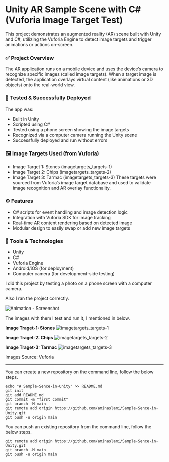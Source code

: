 # Unity AR Sample Scene with C# (Vuforia Image Target Test)

This project demonstrates an augmented reality (AR) scene built with Unity and C#, utilizing the Vuforia Engine to detect image targets and trigger animations or actions on-screen.

### ✅ Project Overview
The AR application runs on a mobile device and uses the device’s camera to recognize specific images (called image targets). When a target image is detected, the application overlays virtual content (like animations or 3D objects) onto the real-world view.

### 🧪 Tested & Successfully Deployed
The app was:

*  Built in Unity
*  Scripted using C#
*  Tested using a phone screen showing the image targets
*  Recognized via a computer camera running the Unity scene
*  Successfully deployed and run without errors

### 🖼️ Image Targets Used (from Vuforia)
*  Image Target 1: Stones (imagetargets_targets-1)
*  Image Target 2: Chips (imagetargets_targets-2)
*  Image Target 3: Tarmac (imagetargets_targets-3)
These targets were sourced from Vuforia’s image target database and used to validate image recognition and AR overlay functionality.

### ⚙️ Features
*  C# scripts for event handling and image detection logic
*  Integration with Vuforia SDK for image tracking
*  Real-time AR content rendering based on detected image
*  Modular design to easily swap or add new image targets

### 🧩 Tools & Technologies
*  Unity
*  C#
*  Vuforia Engine
*  Android/iOS (for deployment)
*  Computer camera (for development-side testing)


I did this project by testing a photo on a phone screen with a computer camera.

Also I ran the project correctly.

![Animation - Screenshot](https://github.com/user-attachments/assets/f032160f-5f79-4dcb-a6d1-a24a8b0d2ef4)

The images with them I test and run it, I mentioned in below.


**Image Traget-1: Stones**
![imagetargets_targets-1](https://github.com/user-attachments/assets/9457d269-2837-43c7-b89f-51092c32e57e)

**Image Traget-2: Chips**
![imagetargets_targets-2](https://github.com/user-attachments/assets/001dc29e-ba24-4444-979e-bd463c3d9e98)


**Image Traget-3: Tarmac**
![imagetargets_targets-3](https://github.com/user-attachments/assets/51687309-49cd-4c63-a2df-c580c26043e0)

Images Source: Vuforia

---------------------------------------------------------

You can create a new repository on the command line, follow the below steps.
```
echo "# Sample-Sence-in-Unity" >> README.md
git init
git add README.md
git commit -m "first commit"
git branch -M main
git remote add origin https://github.com/aminaslami/Sample-Sence-in-Unity.git
git push -u origin main
```
You can push an existing repository from the command line, follow the below steps.

```
git remote add origin https://github.com/aminaslami/Sample-Sence-in-Unity.git
git branch -M main
git push -u origin main
```
